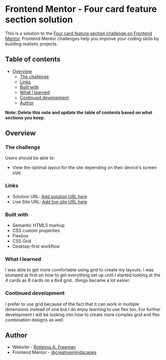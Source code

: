 # Frontend Mentor - Four card feature section solution

This is a solution to the [Four card feature section challenge on Frontend Mentor](https://www.frontendmentor.io/challenges/four-card-feature-section-weK1eFYK). Frontend Mentor challenges help you improve your coding skills by building realistic projects. 

## Table of contents

- [Overview](#overview)
  - [The challenge](#the-challenge)
  - [Links](#links)
  - [Built with](#built-with)
  - [What I learned](#what-i-learned)
  - [Continued development](#continued-development)
  - [Author](#author)

**Note: Delete this note and update the table of contents based on what sections you keep.**

## Overview

### The challenge

Users should be able to:

- View the optimal layout for the site depending on their device's screen size

### Links

- Solution URL: [Add solution URL here](https://your-solution-url.com)
- Live Site URL: [Add live site URL here](https://your-live-site-url.com)

### Built with

- Semantic HTML5 markup
- CSS custom properties
- Flexbox
- CSS Grid
- Desktop-first workflow

### What I learned

I was able to get more comfortable using grid to create my layouts. I was stumped at first on how to get everything set up until I started looking at the 4 cards as 8 cards on a 6x4 grid...things became a lot easier.

### Continued development

I prefer to use grid because of the fact that it can work in multiple dimensions instead of one but I do enjoy learning to use flex too. For further development I will be looking into how to create more complex grid and flex combination designs as well.

## Author

- Website - [Rotteinia A. Freeman](https://www.your-site.com)
- Frontend Mentor - [@creativemindscapes](https://www.frontendmentor.io/profile/yourusername)
